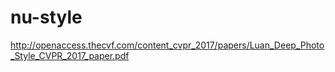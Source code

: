 # nu-style
http://openaccess.thecvf.com/content_cvpr_2017/papers/Luan_Deep_Photo_Style_CVPR_2017_paper.pdf
